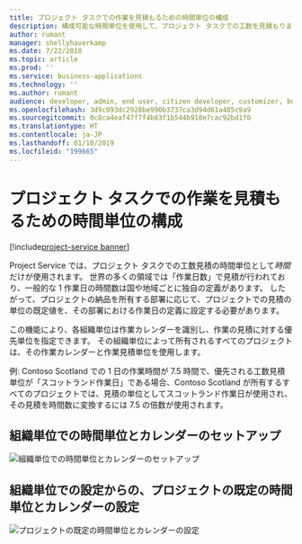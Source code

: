 ```yaml
---
title: プロジェクト タスクでの作業を見積もるための時間単位の構成
description: 構成可能な時間単位を使用して、プロジェクト タスクでの工数を見積もります
author: rumant
manager: shellyhaverkamp
ms.date: 7/22/2018
ms.topic: article
ms.prod: ''
ms.service: business-applications
ms.technology: ''
ms.author: rumant
audience: developer, admin, end user, citizen developer, customizer, business analyst, IT pro
ms.openlocfilehash: 3d9c093dc2928be990b3737ca3d94d61a485c9a9
ms.sourcegitcommit: 0c8ca4eaf47f7f4b83f1b544b910e7cac92bd1f0
ms.translationtype: HT
ms.contentlocale: ja-JP
ms.lasthandoff: 01/10/2019
ms.locfileid: "199665"
---
```

#  <a name="configure-a-unit-of-time-for-estimating-work-on-project-tasks"></a>プロジェクト タスクでの作業を見積もるための時間単位の構成

[!include[project-service banner](../../../includes/project-service.md)]




Project Service では、プロジェクト タスクでの工数見積の時間単位として*時間*だけが使用されます。 世界の多くの領域では「作業日数」で見積が行われており、一般的な 1 作業日の時間数は国や地域ごとに独自の定義があります。 したがって、プロジェクトの納品を所有する部署に応じて、プロジェクトでの見積の単位の既定値を、その部署における作業日の定義に設定する必要があります。 

この機能により、各組織単位は作業カレンダーを識別し、作業の見積に対する優先単位を指定できます。 その組織単位によって所有されるすべてのプロジェクトは、その作業カレンダーと作業見積単位を使用します。 

例: Contoso Scotland での 1 日の作業時間が 7.5 時間で、優先される工数見積単位が「スコットランド作業日」である場合、Contoso Scotland が所有するすべてのプロジェクトでは、見積の単位としてスコットランド作業日が使用され、その見積を時間数に変換するには 7.5 の倍数が使用されます。 

## <a name="setting-up-time-unit-and-calendar-on-the-organizational-unit"></a>組織単位での時間単位とカレンダーのセットアップ

![組織単位での時間単位とカレンダーのセットアップ](media/Setting-time-unit-on-the-orgunit.png "組織単位での時間単位とカレンダーのセットアップ")

## <a name="defaulting-time-unit-and-calendar-on-the-project-from-the-settings-on-the-organizational-unit"></a>組織単位での設定からの、プロジェクトの既定の時間単位とカレンダーの設定

![プロジェクトの既定の時間単位とカレンダーの設定](media/Defaulting-time-unit-calendar-on-the-project.png "プロジェクトの既定の時間単位とカレンダーの設定")
<!-- Picture 2 -->
